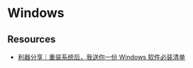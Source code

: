 # Windows


## Resources

- [利器分享｜重装系统后，我送你一份 Windows 软件必装清单](https://mp.weixin.qq.com/s?__biz=MzA3NTgzNzU2NQ==&mid=2653410538&idx=1&sn=d9ab3e8c0a1c050dd8f1a8b23b6bdc92)
